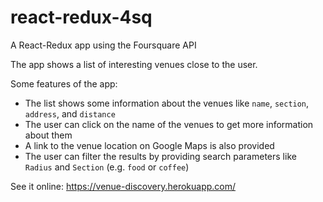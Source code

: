 # react-redux-4sq

A React-Redux app using the Foursquare API

The app shows a list of interesting venues close to the user.

Some features of the app:

- The list shows some information about the venues like `name`, `section`, `address`, and `distance`
- The user can click on the name  of the venues to get more information about them
- A link to the venue location on Google Maps is also provided
- The user can filter the results by providing search parameters like `Radius` and `Section` (e.g. `food` or `coffee`)




See it online: https://venue-discovery.herokuapp.com/
